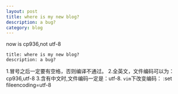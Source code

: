 ```yaml
---
layout: post
title: where is my new blog? 
description: a bug?
category: blog 
---
```


now is cp936,not utf-8

    title: where is my new blog?
    description: a bug?

1.冒号之后一定要有空格，否则编译不通过。
2.全英文，文件编码可以为：cp936,utf-8
3.含有中文时,文件编码一定是：utf-8.
`vim`下改变编码：
    :set fileencoding=utf-8

